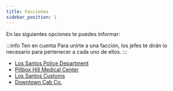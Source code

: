 ```yaml
---
title: Facciones
sidebar_position: 1
---
```


En las siguientes opciones te puedes informar:
<!-- ## Normativa de Facciones -->
:::info Ten en cuenta
Para unirte a una facción, los jefes te dirán lo necesario para pertenecer a cada uno de ellos.
:::
- [Los Santos Police Department](./code-lspd/index.md)
- [Pillbox Hill Medical Center](./code-phmc/index.md)
- [Los Santos Customs](./code-lsc/index.md)
- [Downtown Cab Co.](./code-dcc/index.md)
